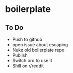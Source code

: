 # boilerplate

## To Do
- Push to github
- open issue about escaping
- Nuke old boilerplate repo
- Publish
- Switch ord to use it
- Shill on r/reddit

